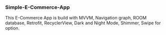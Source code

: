 ### Simple-E-Commerce-App

This E-Commerce App is build with MVVM, Navigation graph, ROOM database, Retrofit, RecyclerView, Dark and Night Mode, Shimmer, Swipe for option.
